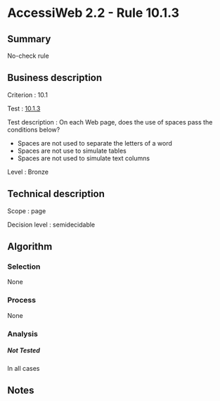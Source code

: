 # AccessiWeb 2.2 - Rule 10.1.3

## Summary

No-check rule

## Business description

Criterion : 10.1

Test :
[10.1.3](http://www.accessiweb.org/index.php/accessiweb-22-english-version.html#test-10-1-3)

Test description : On each Web page, does the use of spaces pass the
conditions below?

-   Spaces are not used to separate the letters of a word
-   Spaces are not use to simulate tables
-   Spaces are not used to simulate text columns

Level : Bronze

## Technical description

Scope : page

Decision level :
semidecidable

## Algorithm

### Selection

None

### Process

None

### Analysis

##### Not Tested

In all cases

## Notes


